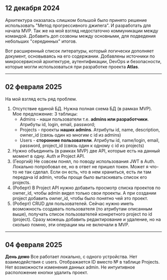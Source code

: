 ## 12 декабря 2024
Архитектура оказалась слишком большой было принято решение использовать "Метод прогрессивного джипега". И разработать для начала MVP. Так же на мой взгляд недостаточно коммуникации между командой. Добавить доп созвоны между основными, для подведения небольших "серединных" итогов.



Вот расширенный список литературы, который логически дополняет документ, основываясь на его содержании. Добавлены источники по микросервисной архитектуре, аутентификации, DevOps и безопасности, которые могли использоваться при разработке проекта **Atlas**.

---
## 02 февраля 2025
На мой взгляд есть ряд проблем. 
1. Отсутствие единой БД. Нужна полная схема БД (в рамках MVP). Мое предложение: 
	3 таблицы:
	-  Admins - наши пользователи т.е. **admins или разработчики**. Атрибуты id, login, email, password;
	- Projects - проекты **наших admins**. Атрибуты id, name, description, owner_id (связь один ко многим с id из admins)
	- Users - **сторонние пользователи**. Атрибуты id, name/login, email, password, project_id (связь один к одному с id из projects)
2. Нужно объединить (в рамках MVP) две API, которые есть на данный момент в одну. Auth и Project API.
3. (Георгий) Не совсем понял, по поводу использования JWT в Auth. Локально попробовал ее, но в ответ не пришел токен. Может я что-то не так сделал. Если он есть, что в нем храниться, есть ли там передача id admin, чтобы проще было вытаскивать список его projects.
4. (Роберт) В Project API нужно добавить просмотр списка проектов по owner_id, чтобы admin видел только свои проекты. А при создании project добавить owner_id, чтобы было понятно чей это проект.
5. (Роберт) CRUD для пользователей. Сейчас нужно иметь возможность создавать пользователя (по атрибутам описанным выше), получать список пользователей конкретного project по id (project). Сразу можешь добавить редактирование и удаление, но на сколько помню, эти операции мы не включали в MVP.

---
## 04 февраля 2025
**День демо**
Все работает локально, с одного устройства. Нет взаимодействия с users. Отображается ID вместо № в таблице Projects. Нет возможности изменения данных admin. Не интуитивное расположение кнопки удалить проект.